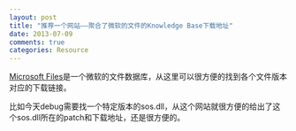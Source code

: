 ```yaml
---
layout: post
title: "推荐一个网站——聚合了微软的文件的Knowledge Base下载地址"
date: 2013-07-09
comments: true
categories: Resource
---
```

<p><a href="http://www.mskbfiles.com/">Microsoft Files</a>是一个微软的文件数据库，从这里可以很方便的找到各个文件版本对应的下载链接。</p><p>比如今天debug需要找一个特定版本的sos.dll，从这个网站就很方便的给出了这个sos.dll所在的patch和下载地址，还是很方便的。</p>